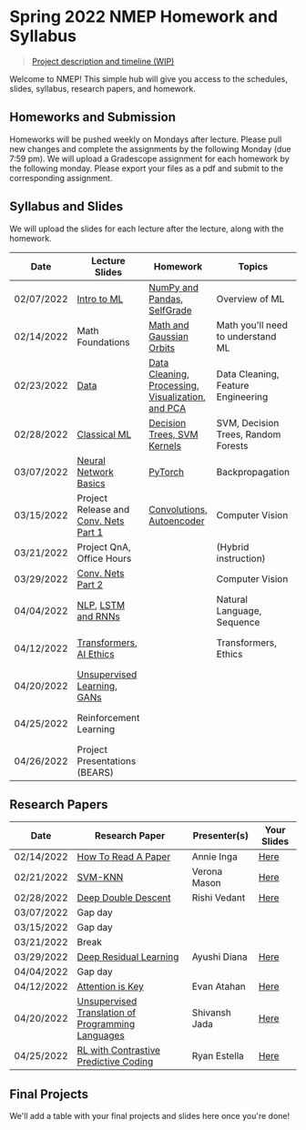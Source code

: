 # Spring 2022 NMEP Homework and Syllabus

> [Project description and timeline (WIP)](https://docs.google.com/document/d/1umsoMf8ivxUB1mjjpC5QsBADm58mg_MzooHs6Zo7iDg/edit?usp=sharing)

Welcome to NMEP! This simple hub will give you access to the schedules, slides, syllabus, research papers, and homework.

## Homeworks and Submission

Homeworks will be pushed weekly on Mondays after lecture. Please pull new changes and complete the assignments by the following Monday (due 7:59 pm). We will upload a Gradescope assignment for each homework by the following monday. Please export your files as a pdf and submit to the corresponding assignment.

## Syllabus and Slides

We will upload the slides for each lecture after the lecture, along with the homework.

| Date | Lecture Slides | Homework | Topics | Lecturer |
|------|----------------|----------|--------|----------|
| 02/07/2022 | [Intro to ML](https://docs.google.com/presentation/d/1cuH5nbKklYqMTuUBfbUumcx5oygatiMFcM56j069kUc/edit?usp=sharing) | [NumPy and Pandas](https://drive.google.com/drive/folders/1s9BLz66AI41rwiRJccxtbrVOUtmsLhpL?usp=sharing), [SelfGrade](https://forms.gle/s6o1Eq8pGQE4y2876) | Overview of ML | Everyone |
| 02/14/2022 | Math Foundations | [Math and Gaussian Orbits](https://drive.google.com/drive/folders/1dLPDQkTHuRuA69Rt9dVN6Hetcxehqv9C?usp=sharing) | Math you'll need to understand ML| Everyone |
| 02/23/2022 | [Data](https://docs.google.com/presentation/d/1uDySmZNJ8wzm5n7Bm3QE70tK798itQoy4Avk2pk2G5o/edit?usp=sharing) |[Data Cleaning, Processing, Visualization, and PCA](https://drive.google.com/drive/folders/1qwiBj2KX80BQEihdHIldFQrHZjMNZE2L?usp=sharing) | Data Cleaning, Feature Engineering | Val |
| 02/28/2022 | [Classical ML](https://docs.google.com/presentation/d/16_9xyt266O-YLzaH9UsFbG3FmkHCy6UROKQgOL0Rn8A/edit?usp=sharing)                  | [Decision Trees, SVM Kernels](https://drive.google.com/drive/folders/1c_yKF8IUYrnv7kg-eRgozoP11o7ah-a1?usp=sharing)        | SVM, Decision Trees, Random Forests   | Yash |
| 03/07/2022 | [Neural Network Basics](https://docs.google.com/presentation/d/1RL0AcOBZpIgF9M_f12wYJWMSZID2Ps3ZVY68fWjAa6Y/edit?usp=sharing)  | [PyTorch](https://drive.google.com/drive/folders/15veguGROiF3FkHaztsMV_e2s7VEXBsf7?usp=sharing) | Backpropagation | Val, Cade |
| 03/15/2022 | Project Release and [Conv. Nets Part 1](https://docs.google.com/presentation/d/1Bcxvq362QN7m-9Hq4aLkL87xUYFXyG-bPS9SKSXgiVQ/edit?usp=sharing) | [Convolutions, Autoencoder](https://drive.google.com/drive/folders/1h9SRn2_WslOCJ3TGqVX3Me7QJO0R5r9M?usp=sharing) | Computer Vision | Val |
| 03/21/2022 | Project QnA, Office Hours |          |(Hybrid instruction)        | Everyone |
| 03/29/2022 | [Conv. Nets Part 2](https://docs.google.com/presentation/d/1G3ibSG9jto1twi3CZAcSC1jWyg2xV8Ud6Ll7hLd0Ho0/edit?usp=sharing)          |          |Computer Vision        | Val, Tyler |
| 04/04/2022 | [NLP](https://docs.google.com/presentation/d/1E_5UGqbXNd3xJVmZa86Lq9nGE5uQc0gXN2wi2ZVjTmk/edit), [LSTM and RNNs](https://docs.google.com/presentation/d/1m4OYkftF1Y627_CwVZf07U5n5Ahz4fBF9HatVXofjug/edit) |          | Natural Language, Sequence | Val, John |
| 04/12/2022 | [Transformers](https://docs.google.com/presentation/d/1uDySmZNJ8wzm5n7Bm3QE70tK798itQoy4Avk2pk2G5o/edit), [AI Ethics](https://docs.google.com/presentation/d/1-vHvGgh-olyEKyyqFL2L6H9z0wd8wW_C60s6RfsSmpo/edit) |          | Transformers, Ethics | Tej, Rohan, Aryan |
| 04/20/2022 | [Unsupervised Learning, GANs](https://docs.google.com/presentation/d/1gYT8oizKIBewYy84WA3xbG9K0295nFSJOz8zTAUspYA/edit?usp=sharing) |          |        | Arjun, Tyler |
| 04/25/2022 | Reinforcement Learning |          |        | John, Ashwin, Kiran |
| 04/26/2022 | Project Presentations (BEARS)      |          |        | YAY |

## Research Papers
| Date      | Research Paper | Presenter(s) | Your Slides |
|-----------|----------------|--------------|-------------|
| 02/14/2022 | [How To Read A Paper](https://web.stanford.edu/class/ee384m/Handouts/HowtoReadPaper.pdf) | Annie	Inga        |[Here](https://docs.google.com/presentation/d/1B58h108uOTyPjA5fSYG-Hydiks0Kk8URWQjL0zm-ARI/edit?usp=sharing) |
| 02/21/2022 | [SVM-KNN](https://people.eecs.berkeley.edu/~trevor/CS294PublicFiles/07Discriminative%20Methods%20Lecture/Zhang%20-%20svmknn.pdf) | Verona	Mason  |[Here](https://docs.google.com/presentation/d/1_j4UiY-_C1ASNMfiRFPIB7BzypXqXdbWeikKdtiePOI/edit?usp=sharing) |
| 02/28/2022 | [Deep Double Descent](https://arxiv.org/pdf/1912.02292.pdf) | Rishi	Vedant |[Here](https://docs.google.com/presentation/d/1zRfh6RBMfio241zkKAAZKOjvTyz8qokHR2nS1KLxCk0/edit?usp=sharing) |
| 03/07/2022 | Gap day | ||
| 03/15/2022 | Gap day | ||
| 03/21/2022 | Break | ||
| 03/29/2022 | [Deep Residual Learning](https://www.cv-foundation.org/openaccess/content_cvpr_2016/papers/He_Deep_Residual_Learning_CVPR_2016_paper.pdf) | Ayushi	Diana | [Here](https://docs.google.com/presentation/d/12jJ-xXsp2iCgQuuKI5ef5mKajWwwPRCk7Y1WIY4Zhhw/edit?usp=sharing) |
| 04/04/2022 | Gap day | ||
| 04/12/2022 | [Attention is Key](https://arxiv.org/abs/1706.03762) |Evan	Atahan  |[Here](https://www.youtube.com/watch?v=dQw4w9WgXcQ) |
| 04/20/2022 | [Unsupervised Translation of Programming Languages](https://arxiv.org/abs/2006.03511) | Shivansh	Jada  |[Here](https://docs.google.com/presentation/d/1yv7P0vPQGxBuk-8UkRultdwbtIHvhC5DpCoGpAWiXgc/edit?usp=sharing) |
| 04/25/2022 | [RL with Contrastive Predictive Coding](https://arxiv.org/abs/1807.03748) | Ryan	Estella |[Here](https://www.youtube.com/watch?v=dQw4w9WgXcQ) |

## Final Projects

We'll add a table with your final projects and slides here once you're done!
